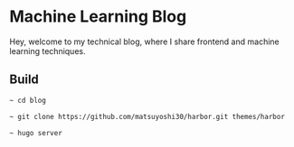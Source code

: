 # Machine Learning Blog

Hey, welcome to my technical blog, where I share frontend and machine learning techniques.


## Build

```bash
~ cd blog

~ git clone https://github.com/matsuyoshi30/harbor.git themes/harbor

~ hugo server
```
